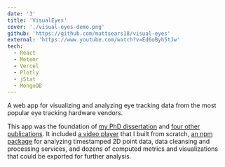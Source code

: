 ```yaml
---
date: '3'
title: 'VisualEyes'
cover: './visual-eyes-demo.png'
github: 'https://github.com/mattsears18/visual-eyes'
external: 'https://www.youtube.com/watch?v=Ed6oByh5tJw'
tech:
  - React
  - Meteor
  - Vercel
  - Plotly
  - jStat
  - MongoDB
---
```


A web app for visualizing and analyzing eye tracking data from the most popular eye tracking hardware vendors.

This app was the foundation of [my PhD dissertation](https://www.researchgate.net/publication/343178511_Advanced_Eye_Tracking_Analysis_for_Investigating_Construction_Craft_Professional_Interactions_with_2D_Drawings) and [four other publications](https://www.researchgate.net/profile/Matt-Sears/research). It included [a video player](https://www.youtube.com/watch?v=Ed6oByh5tJw) that I built from scratch, [an npm package](https://www.npmjs.com/package/time-hulls) for analyzing timestamped 2D point data, data cleansing and processing services, and dozens of computed metrics and visualizations that could be exported for further analysis.
